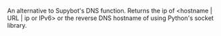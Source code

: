 An alternative to Supybot's DNS function.
Returns the ip of <hostname | URL | ip or IPv6> or the reverse DNS hostname of <ip> using Python's socket library.
